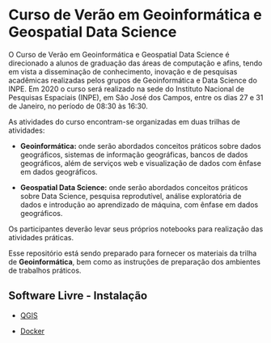 # Curso de Verão em Geoinformática e Geospatial Data Science


O Curso de Verão em Geoinformática e Geospatial Data Science é direcionado a alunos de graduação das áreas de computação e afins, tendo em vista a disseminação de conhecimento, inovação e de pesquisas acadêmicas realizadas pelos grupos de Geoinformática e Data Science do INPE. Em 2020 o curso será realizado na sede do Instituto Nacional de Pesquisas Espaciais (INPE), em São José dos Campos, entre os dias 27 e 31 de Janeiro, no período de 08:30 às 16:30.


As atividades do curso encontram-se organizadas em duas trilhas de atividades:

- **Geoinformática:** onde serão abordados conceitos práticos sobre dados geográficos, sistemas de informação geográficas, bancos de dados geográficos, além de serviços web e visualização de dados com ênfase em dados geográficos.

- **Geospatial Data Science:** onde serão abordados conceitos práticos sobre Data Science, pesquisa reprodutível, análise exploratória de dados e introdução ao aprendizado de máquina, com ênfase em dados geográficos.


Os participantes deverão levar seus próprios notebooks para realização das atividades práticas.

Esse repositório está sendo preparado para fornecer os materiais da trilha de **Geoinformática**, bem como as instruções de preparação dos ambientes de trabalhos práticos.


## Software Livre - Instalação

- [QGIS](qgis/README.md)

- [Docker](docker/README.md)




